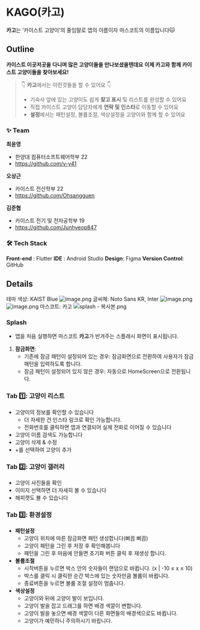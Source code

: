 # KAGO(카고)
**카고**는 ‘카이스트 고양이’의 줄임말로 앱의 이름이자 마스코트의 이름입니다🐱

## Outline
**카이스트 이곳저곳을 다니며 많은 고양이들을 만나보셨을텐데요**
**이제 카고와 함께 카이스트 고양이들을 찾아보세요!**

> 👇 **카고**에서는 이런것들을 할 수 있어요 👇
> 
> - 기숙사 앞에 있는 고양이도 쉽게 **찾고 표시** 및 리스트를 완성할 수 있어요
> - 직접 카이스트 고양이 담당자에게 **연락 및 인스타**로 이동할 수 있어요
> - **설정**에서는 패턴설정, 볼륨조절, 색상설정을 고양이와 함께 할 수 있어요

### ✨ Team
**최윤영**
- 한양대 컴퓨터소프트웨어학부 22
- https://github.com/y-y41

**오상근**
- 카이스트 전산학부 22
- https://github.com/Ohsangguen

**김준협**
- 카이스트 전기 및 전자공학부 19
- https://github.com/Junhyeop847

### 🛠️ Tech Stack
**Front-end** : Flutter
**IDE** : Android Studio
**Design**: Figma
**Version Control**: GitHub

## Details
테마 색상: KAIST Blue
![image.png](https://prod-files-secure.s3.us-west-2.amazonaws.com/f6cb388f-3934-47d6-9928-26d2e10eb0fc/fc98a0f9-fde9-4350-b000-12df218bdd9c/image.png)
글씨체: Noto Sans KR, Inter
![image.png](https://prod-files-secure.s3.us-west-2.amazonaws.com/f6cb388f-3934-47d6-9928-26d2e10eb0fc/2c53f989-2198-457e-aca1-f5a65dcbab42/image.png)
![image.png](https://prod-files-secure.s3.us-west-2.amazonaws.com/f6cb388f-3934-47d6-9928-26d2e10eb0fc/2286c94a-1d71-41c5-9b3e-32db8d999eeb/image.png)
마스코트: 카고
![splash - 복사본.png](https://prod-files-secure.s3.us-west-2.amazonaws.com/f6cb388f-3934-47d6-9928-26d2e10eb0fc/a5a0b751-cea1-405a-911d-acee8887c9ec/450ca87d-8307-4fa1-a9e9-d4a28476b4e2.png)

### Splash
- 앱을 처음 실행하면 마스코트 **카고**가 반겨주는 스플래시 화면이 표시됩니다.
1. **잠금화면**:
    - 기존에 잠금 패턴이 설정되어 있는 경우: 잠금화면으로 전환하여 사용자가 잠금 패턴을 입력하도록 합니다.
    - 잠금 패턴이 설정되어 있지 않은 경우: 자동으로 HomeScreen으로 전환됩니다.
### Tab 1️⃣: 고양이 리스트
- 고양이의 정보를 확인할 수 있습니다
    - 더 자세한 건 인스타 링크로 확인 가능합니다.
    - 전화번호를 클릭하면 앱과 연결되어 실제 전화로  이어질 수 있습니다
- 고양이 이름 검색도 가능합니다
- 고양이 삭제 & 수정
- +를 선택하여 고양이 추가
### Tab 2️⃣: 고양이 갤러리
- 고양이 사진들을 확인
- 이미지 선택하면 더 자세히 볼 수 있습니다
- 해피캣도 볼 수 있습니다
### Tab 3️⃣:  환경설정
- **패턴설정**
    - 고양이 위치에 따른 잠금화면 패턴 생성합니다(뻐끔 뻐끔)
    - 고양이 패턴을 그린 후 저장 후 확인해봅니다
    - 패턴을 그린 후 마음에 안들면 초기화 버튼 클릭 후 재생성 합니다.
- **볼륨조절**
    - 시작버튼을 누르면 박스 안의 숫자들이 랜덤으로 바뀝니다. (x | -10 ≤ x ≤ 10)
    - 박스를 클릭 시 클릭한 순간 박스에 있는 숫자만큼 볼륨이 바뀝니다.
    - 종료버튼을 누르면 볼륨 조절 설정이 멈춥니다.
- **색상설정**
    - 고양이와 뒤에 고양이 발이 보입니다.
    - 고양이 발을 잡고 드래그를 하면 배경 색깔이 변합니다.
    - 고양이 발을 놓으면 배경 색깔이 다른 화면들의 배경색으로도 바뀝니다.
    - 고양이가 예민하니 주의하시기 바랍니다.

